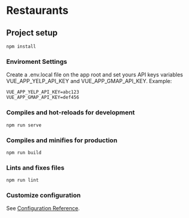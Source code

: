 # Restaurants

## Project setup
```
npm install
```

### Enviroment Settings
Create a .env.local file on the app root and set yours API keys variables VUE_APP_YELP_API_KEY and VUE_APP_GMAP_API_KEY.
Example:
```
VUE_APP_YELP_API_KEY=abc123
VUE_APP_GMAP_API_KEY=def456
```

### Compiles and hot-reloads for development
```
npm run serve
```

### Compiles and minifies for production
```
npm run build
```

### Lints and fixes files
```
npm run lint
```

### Customize configuration
See [Configuration Reference](https://cli.vuejs.org/config/).
